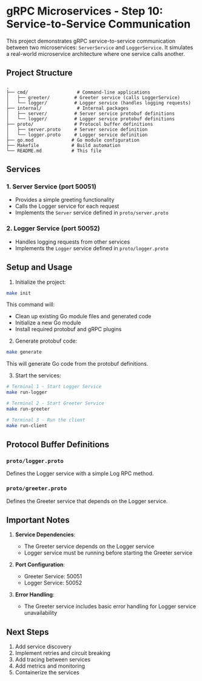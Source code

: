 # gRPC Microservices - Step 10: Service-to-Service Communication

This project demonstrates gRPC service-to-service communication between two microservices: `ServerService` and `LoggerService`. It simulates a real-world microservice architecture where one service calls another.

## Project Structure

```
.
├── cmd/                  # Command-line applications
│   ├── greeter/         # Greeter service (calls LoggerService)
│   └── logger/          # Logger service (handles logging requests)
├── internal/             # Internal packages
│   ├── server/          # Server service protobuf definitions
│   └── logger/          # Logger service protobuf definitions
├── proto/               # Protocol buffer definitions
│   ├── server.proto     # Server service definition
│   └── logger.proto     # Logger service definition
├── go.mod              # Go module configuration
├── Makefile            # Build automation
└── README.md           # This file
```

## Services

### 1. Server Service (port 50051)
- Provides a simple greeting functionality
- Calls the Logger service for each request
- Implements the `Server` service defined in `proto/server.proto`

### 2. Logger Service (port 50052)
- Handles logging requests from other services
- Implements the `Logger` service defined in `proto/logger.proto`

## Setup and Usage

1. Initialize the project:
```bash
make init
```
This command will:
- Clean up existing Go module files and generated code
- Initialize a new Go module
- Install required protobuf and gRPC plugins

2. Generate protobuf code:
```bash
make generate
```
This will generate Go code from the protobuf definitions.

3. Start the services:
```bash
# Terminal 1 - Start Logger Service
make run-logger

# Terminal 2 - Start Greeter Service
make run-greeter

# Terminal 3 - Run the client
make run-client
```

## Protocol Buffer Definitions

### `proto/logger.proto`
Defines the Logger service with a simple Log RPC method.

### `proto/greeter.proto`
Defines the Greeter service that depends on the Logger service.

## Important Notes

1. **Service Dependencies**:
   - The Greeter service depends on the Logger service
   - Logger service must be running before starting the Greeter service

2. **Port Configuration**:
   - Greeter Service: 50051
   - Logger Service: 50052

3. **Error Handling**:
   - The Greeter service includes basic error handling for Logger service unavailability

## Next Steps

1. Add service discovery
2. Implement retries and circuit breaking
3. Add tracing between services
4. Add metrics and monitoring
5. Containerize the services
